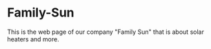 # Family-Sun
This is the web page of our company "Family Sun" that is about solar heaters and more.
